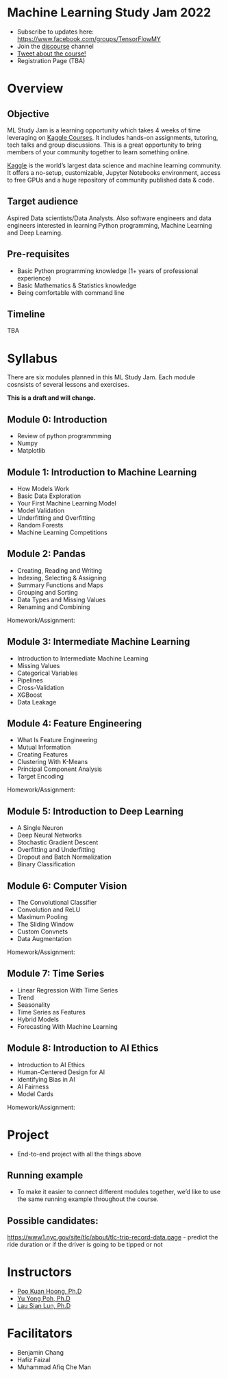 # Machine Learning Study Jam 2022

- Subscribe to updates here: https://www.facebook.com/groups/TensorFlowMY    
- Join the [discourse](https://discord.gg/zuxDUVfgXB) channel  
- [Tweet about the course!](https://ctt.ac/ranbc)  
- Registration Page (TBA)

# Overview
## Objective
ML Study Jam is a learning opportunity which takes 4 weeks of time leveraging on [Kaggle Courses](https://www.kaggle.com/learn). It includes hands-on assignments, tutoring, tech talks and group discussions. This is a great opportunity to bring members of your community together to learn something online.  

[Kaggle](www.kaggle.com) is the world’s largest data science and machine learning community. It offers a no-setup, customizable, Jupyter Notebooks environment, access to free GPUs and a huge repository of community published data & code.  

## Target audience
Aspired Data scientists/Data Analysts. Also software engineers and data engineers interested in learning Python programming, Machine Learning and Deep Learning.

## Pre-requisites
- Basic Python programming knowledge (1+ years of professional experience)
- Basic Mathematics & Statistics knowledge
- Being comfortable with command line

## Timeline
TBA

# Syllabus
There are six modules planned in this ML Study Jam. Each module cosnsists of several lessons and exercises.

**This is a draft and will change.**

## Module 0: Introduction
- Review of python programmming
- Numpy
- Matplotlib

## Module 1: Introduction to Machine Learning
- How Models Work
- Basic Data Exploration
- Your First Machine Learning Model
- Model Validation
- Underfitting and Overfitting
- Random Forests
- Machine Learning Competitions

## Module 2: Pandas
- Creating, Reading and Writing
- Indexing, Selecting & Assigning
- Summary Functions and Maps
- Grouping and Sorting
- Data Types and Missing Values
- Renaming and Combining

Homework/Assignment:

## Module 3: Intermediate Machine Learning
- Introduction to Intermediate Machine Learning
- Missing Values
- Categorical Variables
- Pipelines
- Cross-Validation
- XGBoost
- Data Leakage

## Module 4: Feature Engineering
- What Is Feature Engineering
- Mutual Information
- Creating Features
- Clustering With K-Means
- Principal Component Analysis
- Target Encoding

Homework/Assignment:

## Module 5: Introduction to Deep Learning
- A Single Neuron
- Deep Neural Networks
- Stochastic Gradient Descent
- Overfitting and Underfitting
- Dropout and Batch Normalization
- Binary Classification

## Module 6: Computer Vision
- The Convolutional Classifier
- Convolution and ReLU
- Maximum Pooling
- The Sliding Window
- Custom Convnets
- Data Augmentation

Homework/Assignment:

## Module 7: Time Series
- Linear Regression With Time Series
- Trend
- Seasonality
- Time Series as Features
- Hybrid Models
- Forecasting With Machine Learning

## Module 8: Introduction to AI Ethics
- Introduction to AI Ethics
- Human-Centered Design for AI
- Identifying Bias in AI
- AI Fairness
- Model Cards

Homework/Assignment:

# Project
- End-to-end project with all the things above

## Running example
- To make it easier to connect different modules together, we’d like to use the same running example throughout the course.

## Possible candidates:

https://www1.nyc.gov/site/tlc/about/tlc-trip-record-data.page - predict the ride duration or if the driver is going to be tipped or not

# Instructors
- [Poo Kuan Hoong, Ph.D](www.linkedin.com/in/kuanhoong)
- [Yu Yong Poh, Ph.D](www.linkedin.com/in/yong-poh-yu/)
- [Lau Sian Lun, Ph.D](www.linkedin.com/in/sianlun/)

# Facilitators
- Benjamin Chang
- Hafiz Faizal
- Muhammad Afiq Che Man  

